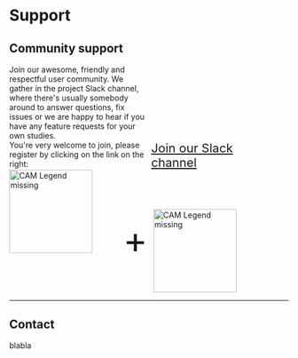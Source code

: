 Support
=====

Community support
------------

<div style="display: inline-block; width:50%;">
Join our awesome, friendly and respectful user community. We gather in the project Slack channel, where there's usually somebody around to answer questions, fix issues or we are happy to hear if you have any feature requests for your own studies.
<br>
You're very welcome to join, please register by clicking on the link on the right:

</div>
<div style="display: inline-block; width:40%;">
    <a href="https://join.slack.com/t/cognitiveaffe-um96332/shared_invite/zt-1cybwr0tf-u2PWQh4L3BP3tuxLuH4c5w"
        style="font-size: 22px;" target="_blank">Join our Slack channel
    </a>
</div>
<br>
<div style="display: inline-block; width:40%;">
<img src="https://raw.githubusercontent.com/FennStatistics/CAMtools_documentation/master/docs/media/CAM_legend.JPG" alt="CAM Legend missing" style="height:150px;" class="centerImg">
</div>
<div style="display: inline-block; width:10%; text-align: left;">
<span style="font-size:66px;">+</span>
</div>
<div style="display: inline-block; width:40%;">
<img src="https://raw.githubusercontent.com/FennStatistics/CAMtools_documentation/master/docs/media/CAM_legend.JPG" alt="CAM Legend missing" style="height:150px; vertical-align: middle" class="centerImg">
</div>



***
Contact
------------

blabla
